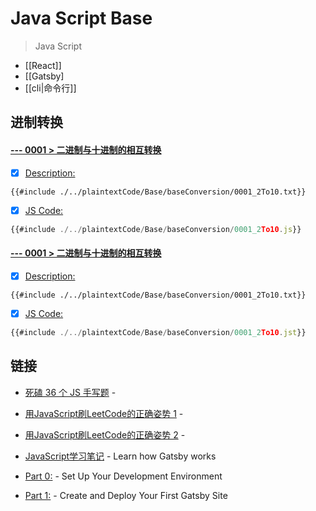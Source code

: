 # Java Script Base

> Java Script

- [[React]]
- [[Gatsby]
- [[cli|命令行]]

##  进制转换

####  [--- 0001 > 二进制与十进制的相互转换]()
- [x] [Description:]()
```plaintext
{{#include ./../plaintextCode/Base/baseConversion/0001_2To10.txt}}
```
- [x] [JS Code:]()
```javascript
{{#include ./../plaintextCode/Base/baseConversion/0001_2To10.js}}
```

####  [--- 0001 > 二进制与十进制的相互转换]()
- [x] [Description:]()
```plaintext
{{#include ./../plaintextCode/Base/baseConversion/0001_2To10.txt}}
```
- [x] [JS Code:]()
```javascript
{{#include ./../plaintextCode/Base/baseConversion/0001_2To10.jst}}
```

## 链接

- [死磕 36 个 JS 手写题](https://juejin.cn/post/6946022649768181774) - 
- [用JavaScript刷LeetCode的正确姿势 1](https://www.cnblogs.com/wenruo/p/11100537.html) - 
- [用JavaScript刷LeetCode的正确姿势 2](https://www.cnblogs.com/wenruo/p/15088807.html) - 

- [JavaScript学习笔记](http://c.biancheng.net/skill/js/list_309_16.html) - Learn how Gatsby works
- [Part 0:](https://www.gatsbyjs.com/docs/tutorial/part-0/) - Set Up Your Development Environment
- [Part 1:](https://www.gatsbyjs.com/docs/tutorial/part-1/) - Create and Deploy Your First Gatsby Site